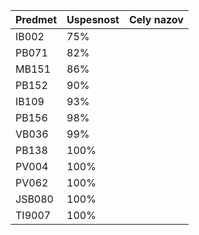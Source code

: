 | Predmet | Uspesnost | Cely nazov |
| --- | --- | --- |
| IB002 | 75% |  |
| PB071 | 82% |  |
| MB151 | 86% |  |
| PB152 | 90% |  |
| IB109 | 93% |  |
| PB156 | 98% |  |
| VB036 | 99% |  |
| PB138 | 100% |  |
| PV004 | 100% |  |
| PV062 | 100% |  |
| JSB080 | 100% |  |
| TI9007 | 100% |  |
